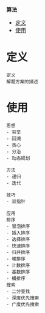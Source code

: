 **算法**
- [定义](#定义)
- [使用](#使用)
 
# 定义 #
```
定义
解题方案的描述
```

# 使用 #
```
思想
- 穷举
- 回溯
- 贪心
- 分治
- 动态规划

方法
- 递归
- 迭代

技巧
- 双指针

应用
排序
- 冒泡排序
- 插入排序
- 选择排序
- 快速排序
- 归并排序
- 堆排序
- 计数排序
- 基数排序
- 桶排序
搜索
- 二分查找
- 深度优先搜索
- 广度优先搜索
```